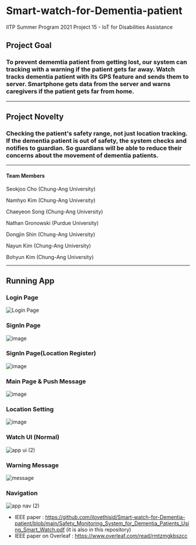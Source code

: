 # Smart-watch-for-Dementia-patient

IITP Summer Program 2021
Project 15  - IoT for Disabilities Assistance
## Project Goal
### To prevent dememtia patient from getting lost, our system can tracking with a warning if the patient gets far away. Watch tracks dementia patient with its GPS feature and sends them to server. Smartphone gets data from the server and warns caregivers if the patient gets far from home.

-----------------
## Project Novelty
### Checking the patient's safety range, not just location tracking. If the dementia patient is out of safety, the system checks and notifies to guardian. So guardians will be able to reduce their concerns about the movement of dementia patients. 


------------------



#### Team Members

  Seokjoo Cho (Chung-Ang University)
  
  Namhyo Kim (Chung-Ang University)
  
  Chaeyeon Song (Chung-Ang University)
  
  Nathan Gronowski (Purdue University)
  
  Dongjin Shin (Chung-Ang University)
  
  Nayun Kim (Chung-Ang University)
  
  Bohyun Kim (Chung-Ang University)
  
 ---------------
 ## Running App
 ### Login Page
![Login Page](https://user-images.githubusercontent.com/34156840/130118515-4e9958a1-3fbb-4bfb-9386-47dd7f636228.png)
 ### SignIn Page
 ![image](https://user-images.githubusercontent.com/34156840/130124328-3e809ce3-11eb-4258-9798-2719dd85c36d.png)
 ### SignIn Page(Location Register)
 ![image](https://user-images.githubusercontent.com/34156840/130124445-4bb96f0a-84f9-49c5-852a-9cfb0b215aae.png)
 ### Main Page & Push Message
 ![image](https://user-images.githubusercontent.com/34156840/130125687-0899713c-dde6-4966-9466-8ff2f931248e.png)
 ### Location Setting
 ![image](https://user-images.githubusercontent.com/34156840/130125982-e335472e-66da-48b2-915a-83d7b02a39f4.png)
 ### Watch UI (Normal)
 ![app ui (2)](https://user-images.githubusercontent.com/29995281/130353593-a3282e20-b502-4ac2-9924-ee05a30eb8e4.png)
 ### Warning Message
 ![message](https://user-images.githubusercontent.com/29995281/130353604-d3f1c6a2-8e97-452a-8558-1810e3d2a826.png)
 ### Navigation
 ![app nav (2)](https://user-images.githubusercontent.com/29995281/130353598-d7d43da8-474a-43b3-ad40-8d1cc784709a.png)
 

 

 
* IEEE paper : <https://github.com/ilovethisid/Smart-watch-for-Dementia-patient/blob/main/Safety_Monitoring_System_for_Dementia_Patients_Using_Smart_Watch.pdf>
(it is also in this repository)
* IEEE paper on Overleaf : <https://www.overleaf.com/read/rmtzmgkbszcc>
